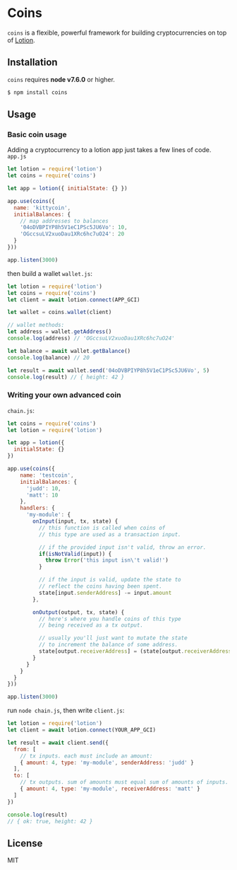 # Coins

`coins` is a flexible, powerful framework for building cryptocurrencies on top of [Lotion](https://github.com/keppel/lotion).

## Installation

`coins` requires __node v7.6.0__ or higher.

```bash
$ npm install coins
```

## Usage

### Basic coin usage
Adding a cryptocurrency to a lotion app just takes a few lines of code.
`app.js`
```js
let lotion = require('lotion')
let coins = require('coins')

let app = lotion({ initialState: {} })

app.use(coins({
  name: 'kittycoin',
  initialBalances: {
    // map addresses to balances
    '04oDVBPIYP8h5V1eC1PSc5JU6Vo': 10,
    'OGccsuLV2xuoDau1XRc6hc7uO24': 20
  }
}))

app.listen(3000)
```

then build a wallet
`wallet.js`:
```js
let lotion = require('lotion')
let coins = require('coins')
let client = await lotion.connect(APP_GCI)

let wallet = coins.wallet(client)

// wallet methods:
let address = wallet.getAddress()
console.log(address) // 'OGccsuLV2xuoDau1XRc6hc7uO24'

let balance = await wallet.getBalance()
console.log(balance) // 20

let result = await wallet.send('04oDVBPIYP8h5V1eC1PSc5JU6Vo', 5)
console.log(result) // { height: 42 }
```


### Writing your own advanced coin

`chain.js`:
```js
let coins = require('coins')
let lotion = require('lotion')

let app = lotion({
  initialState: {}
})

app.use(coins({
    name: 'testcoin',
    initialBalances: {
      'judd': 10,
      'matt': 10
    },
    handlers: {
      'my-module': {
        onInput(input, tx, state) {
          // this function is called when coins of
          // this type are used as a transaction input.

          // if the provided input isn't valid, throw an error.
          if(isNotValid(input)) {
            throw Error('this input isn\'t valid!')
          }

          // if the input is valid, update the state to
          // reflect the coins having been spent.
          state[input.senderAddress] -= input.amount
        },

        onOutput(output, tx, state) {
          // here's where you handle coins of this type
          // being received as a tx output.

          // usually you'll just want to mutate the state
          // to increment the balance of some address.
          state[output.receiverAddress] = (state[output.receiverAddress] || 0) + output.amount
        }
      }
    }
  }
}))

app.listen(3000)
```

run `node chain.js`, then write
`client.js`:
```js
let lotion = require('lotion')
let client = await lotion.connect(YOUR_APP_GCI)

let result = await client.send({
  from: [
    // tx inputs. each must include an amount:
    { amount: 4, type: 'my-module', senderAddress: 'judd' }
  ],
  to: [
    // tx outputs. sum of amounts must equal sum of amounts of inputs.
    { amount: 4, type: 'my-module', receiverAddress: 'matt' }
  ]
})

console.log(result)
// { ok: true, height: 42 }

```
## License

MIT
